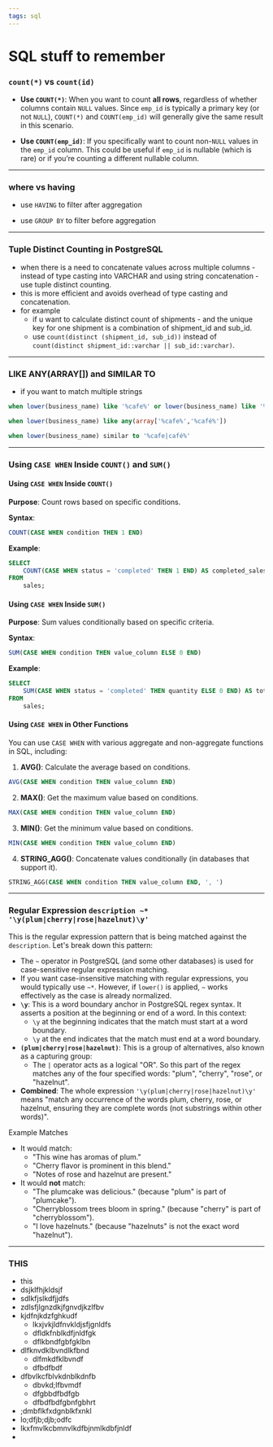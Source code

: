 ```yaml
---
tags: sql
---
```

# SQL stuff to remember
### `count(*)` vs `count(id)`
- **Use `COUNT(*)`**: When you want to count **all rows**, regardless of whether columns contain `NULL` values. Since `emp_id` is typically a primary key (or not `NULL`), `COUNT(*)` and `COUNT(emp_id)` will generally give the same result in this scenario.

- **Use `COUNT(emp_id)`**: If you specifically want to count non-`NULL` values in the `emp_id` column. This could be useful if `emp_id` is nullable (which is rare) or if you’re counting a different nullable column.

---
### where vs having
- use `HAVING` to filter after aggregation

- use `GROUP BY` to filter before aggregation

---
### Tuple Distinct Counting in PostgreSQL

- when there is a need to concatenate values across multiple columns - instead of type casting into VARCHAR and using string concatenation - use tuple distinct counting.
- this is more efficient and avoids overhead of type casting and concatenation.
- for example 
	- if u want to calculate distinct count of shipments - and the unique key for one shipment is a combination of shipment_id and sub_id.
	- use `count(distinct (shipment_id, sub_id))`  instead of `count(distinct shipment_id::varchar || sub_id::varchar)`.
---
### LIKE ANY(ARRAY[]) and SIMILAR TO
- if you want to match multiple strings 

```sql
when lower(business_name) like '%cafe%' or lower(business_name) like '%café%' 
```

```sql
when lower(business_name) like any(array['%cafe%','%café%'])
```

```sql
when lower(business_name) similar to '%cafe|café%'
```

---
### Using `CASE WHEN` Inside `COUNT()` and `SUM()`

#### Using `CASE WHEN` Inside `COUNT()`
**Purpose**: Count rows based on specific conditions.

**Syntax**:
```sql
COUNT(CASE WHEN condition THEN 1 END)
```

**Example**:
```sql
SELECT 
    COUNT(CASE WHEN status = 'completed' THEN 1 END) AS completed_sales_count
FROM 
    sales;
```

#### Using `CASE WHEN` Inside `SUM()`

**Purpose**: Sum values conditionally based on specific criteria.

**Syntax**:
```sql
SUM(CASE WHEN condition THEN value_column ELSE 0 END)
```

**Example**:
```sql
SELECT 
    SUM(CASE WHEN status = 'completed' THEN quantity ELSE 0 END) AS total_completed_quantity
FROM 
    sales;
```

#### Using `CASE WHEN` in Other Functions

You can use `CASE WHEN` with various aggregate and non-aggregate functions in SQL, including:

1. **AVG()**: Calculate the average based on conditions.
```sql
AVG(CASE WHEN condition THEN value_column END)
```

2. **MAX()**: Get the maximum value based on conditions.
```sql
MAX(CASE WHEN condition THEN value_column END)
```

3. **MIN()**: Get the minimum value based on conditions.
```sql
MIN(CASE WHEN condition THEN value_column END)
```

4. **STRING_AGG()**: Concatenate values conditionally (in databases that support it).
```sql
STRING_AGG(CASE WHEN condition THEN value_column END, ', ')
```

---
### Regular Expression `description ~* '\y(plum|cherry|rose|hazelnut)\y'`

This is the regular expression pattern that is being matched against the `description`. Let's break down this pattern:
- The `~` operator in PostgreSQL (and some other databases) is used for case-sensitive regular expression matching.
- If you want case-insensitive matching with regular expressions, you would typically use `~*`. However, if `lower()` is applied, `~` works effectively as the case is already normalized.
- **`\y`**: This is a word boundary anchor in PostgreSQL regex syntax. It asserts a position at the beginning or end of a word. In this context:
	- `\y` at the beginning indicates that the match must start at a word boundary.
	- `\y` at the end indicates that the match must end at a word boundary.
- **`(plum|cherry|rose|hazelnut)`**: This is a group of alternatives, also known as a capturing group:
	- The `|` operator acts as a logical "OR". So this part of the regex matches any of the four specified words: "plum", "cherry", "rose", or "hazelnut".
- **Combined**: The whole expression `'\y(plum|cherry|rose|hazelnut)\y'` means "match any occurrence of the words plum, cherry, rose, or hazelnut, ensuring they are complete words (not substrings within other words)".

Example Matches
- It would match:
	- "This wine has aromas of plum."
    - "Cherry flavor is prominent in this blend."
    - "Notes of rose and hazelnut are present."
- It would **not** match:
    - "The plumcake was delicious." (because "plum" is part of "plumcake").
    - "Cherryblossom trees bloom in spring." (because "cherry" is part of "cherryblossom").
    - "I love hazelnuts." (because "hazelnuts" is not the exact word "hazelnut").

---
### THIS
- this 
- dsjklfhjkldsjf
- sdlkfjslkdfjjdfs
- zdlsfjlgnzdkjfgnvdjkzlfbv
- kjdfnjkdzfghkudf 
	-  lkxjvkjldfnvkldjsfjgnldfs
	- dfldkfnblkdfjnldfgk
	- dflkbndfgbfgklbn
- dlfknvdklbvndlkfbnd
	- dlfmkdfklbvndf
	- dfbdfbdf
- dfbvlkcfblvkdnblkdnfb
	- dbvkd;lfbvmdf
	- dfgbbdfbdfgb
	- dfbdfbdfgbnfgbhrt
- ;dmbflkfxdgnblkfxnkl 
- lo;dfjb;djb;odfc
- lkxfmvlkcbmnvlkdfbjnmlkdbfjnldf
- 